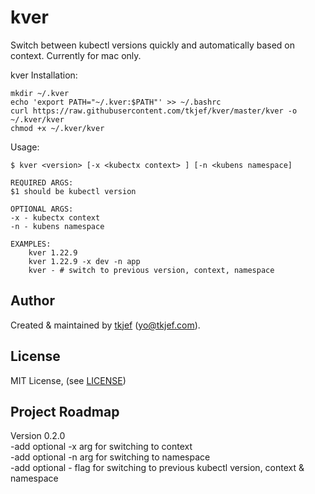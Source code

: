 kver
=======

Switch between kubectl versions quickly and automatically based on context. Currently for mac only.  

kver Installation:
```
mkdir ~/.kver
echo 'export PATH="~/.kver:$PATH"' >> ~/.bashrc
curl https://raw.githubusercontent.com/tkjef/kver/master/kver -o ~/.kver/kver
chmod +x ~/.kver/kver
```

Usage:
```
$ kver <version> [-x <kubectx context> ] [-n <kubens namespace]   

REQUIRED ARGS:
$1 should be kubectl version

OPTIONAL ARGS:
-x - kubectx context
-n - kubens namespace

EXAMPLES:
    kver 1.22.9
    kver 1.22.9 -x dev -n app
    kver - # switch to previous version, context, namespace
```

## Author

Created &amp; maintained by [tkjef][tkjef] (<yo@tkjef.com>).  

## License

MIT License, (see [LICENSE][license])

[contributors]: https://github.com/tkjef/kver/graphs/contributors
[tkjef]: https://github.com/tkjef
[issues]: https://github.com/tkjef/kver/issues
[license]: https://github.com/tkjef/kver/blob/master/LICENSE
[twitter]: https://twitter.com/tkjef
[website]: http://www.tkjef.com/

## Project Roadmap

Version 0.2.0  
    -add optional -x arg for switching to context  
    -add optional -n arg for switching to namespace  
    -add optional - flag for switching to previous kubectl version, context & namespace  
